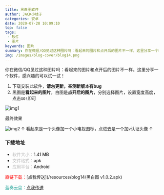 ```yaml
---
title: 黑白图软件
author: JACK小桔子
categories: 安卓
date: 2020-07-28 10:09:10
top: false
tags: 
 - 软件
 - 图片
keywords: 图片
summary: 你在微信/QQ见过这种图片吗：看起来的图片和点开后的图片不一样。这里分享一个软件，感兴趣的可以试一试！
img: /images/blog-cover/blog14.png
---
```

你在微信/QQ见过这种图片吗：看起来的图片和点开后的图片不一样。这里分享一个软件，感兴趣的可以试一试！

1. 下载安装此软件，**请勿更新，亲测新版本有bug**
2. 黑图是**看起来的图片**，白图是**点开后的图片**，分别选择图片，设置宽度高度，点击`GO!`即可

![img1](/images/blog/blog14/img1.png "© JACK小桔子")

最终效果

![img2](/images/blog/blog14/img2.gif "© JACK小桔子")
↑ 看起来是一个头像加一个小电视图标，点进去是一个加v认证头像 ↑

### 下载地址
* <font color = #bcbcbc>软件大小：</font><font color = #000000>1.41 MB</font>
* <font color = #bcbcbc>文件格式：</font><font color = #000000>apk</font>
* <font color = #bcbcbc>应用平台：</font><font color = #000000>Android</font>

<font color = #ff0000>直链下载：</font>[点我传送](/resources/blog14/黑白图 v1.0.2.apk)

<font color = #26a59a>蓝奏云盘：</font>[点我传送](https://xjz3103.lanzous.com/inlK7f1dxda)